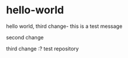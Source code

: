# hello-world
hello world,
third change- this is a test message

second change

third change
:?
test repository

